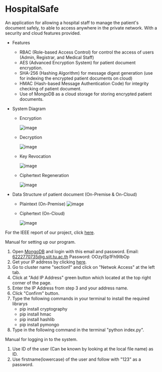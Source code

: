 # HospitalSafe
  An application for allowing a hospital staff to manage the patient's document safely, to able to access anywhere in the private network. 
  With a security and cloud features provided.
  - Features
    - RBAC (Role-based Access Control) for control the access of users (Admin, Registrar, and Medical Staff)
    - AES (Advanced Encryption System) for patient document encryption.
    - SHA-256 (Hashing Algorithm) for message digest generation (use for indexing the encrypted patient documents on cloud)
    - HMAC (Hash-based Message Authentication Code) for integrity checking of patient document.
    - Use of MongoDB as a cloud storage for storing encrypted patient documents.
  - System Diagram
    - Encryption
    
      ![image](https://user-images.githubusercontent.com/94690219/174238196-d6b9b76c-659b-4a87-8920-ff6cf6825d95.png)
    - Decryption
    
      ![image](https://user-images.githubusercontent.com/94690219/174238284-2d0aa6d5-83a4-4807-9291-b3f27a5d491a.png)
    - Key Revocation
    
      ![image](https://user-images.githubusercontent.com/94690219/174238511-bc962edc-0d46-4515-94f2-ba5fd24806e0.png)
    - Ciphertext Regeneration
    
      ![image](https://user-images.githubusercontent.com/94690219/174238582-eb7ac28c-a980-476c-9c4e-a614a4598bda.png)

  - Data Structure of patient document (On-Premise & On-Cloud)
    - Plaintext (On-Premise)
    ![image](https://user-images.githubusercontent.com/94690219/173511853-7f2c5aa0-54c3-486e-93a7-4ea6f5797d76.png)
    - Ciphertext (On-Cloud)
    
       ![image](https://user-images.githubusercontent.com/94690219/173513367-a3a85f8c-0b61-436c-a2c4-349c7c5a3f0d.png)
  
  For the IEEE report of our project, click [here](https://docs.google.com/document/d/1MAH50E3cNIuhP8d7eeDTgi6Miu0p6SpwnStbSjQDf6w/edit?usp=sharing).
  
Manual for setting up our program.
1) Open [MongoDB](https://account.mongodb.com/account/login?n=%2Fv2%2F62655d42f88180009011aa95%23security%2Fnetwork%2FaccessList) and login with this email and password.
    Email: 6222770735@g.siit.tu.ac.th
    Password: OOzyISp1Fh9lIbOp
2) Get your IP address by clicking [here](https://www.whatismyip.com/).
3) Go to cluster name "section1" and click on "Netwok Access" at the left tab.
4) Click at "Add IP Address" green button which located at the top right corner of the page.
5) Enter the IP Address from step 3 and your address name.
6) Click "Confirm" button.
7) Type the following commands in your terminal to install the required librarys
    - pip install cryptography
    - pip install hmac
    - pip install hashlib
    - pip install pymongo
8) Type in the following command in the terminal "python index.py".

Manual for logging in to the system.
1) Use ID of the user (Can be known by looking at the local file name) as ID.
2) Use firstname(lowercase) of the user and follow with "123" as a password.
